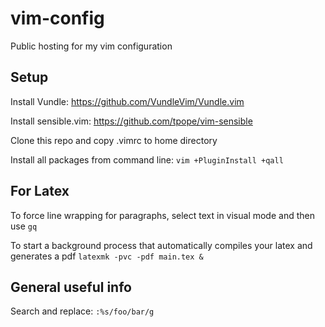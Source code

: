 # vim-config
Public hosting for my vim configuration

## Setup

Install Vundle: https://github.com/VundleVim/Vundle.vim

Install sensible.vim: https://github.com/tpope/vim-sensible

Clone this repo and copy .vimrc to home directory

Install all packages from command line: `vim +PluginInstall +qall`

## For Latex

To force line wrapping for paragraphs, select text in visual mode and then use `gq`

To start a background process that automatically compiles your latex and
generates a pdf
`latexmk -pvc -pdf main.tex &`

## General useful info

Search and replace: `:%s/foo/bar/g`
